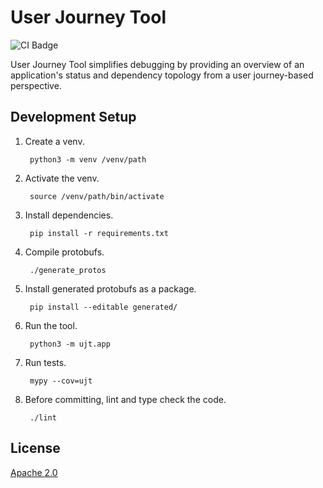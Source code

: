 # User Journey Tool
![CI Badge](https://github.com/googleinterns/userjourneytool/workflows/Python%20package/badge.svg)

User Journey Tool simplifies debugging by providing an overview of an application's status and dependency topology from a user journey-based perspective.

## Development Setup

1. Create a venv.

        python3 -m venv /venv/path

2. Activate the venv.

        source /venv/path/bin/activate

3. Install dependencies.

        pip install -r requirements.txt

4. Compile protobufs.

        ./generate_protos

5. Install generated protobufs as a package.

        pip install --editable generated/

6. Run the tool.

        python3 -m ujt.app

7. Run tests.

        mypy --cov=ujt

8. Before committing, lint and type check the code.

        ./lint

## License
[Apache 2.0](https://choosealicense.com/licenses/apache-2.0/)
